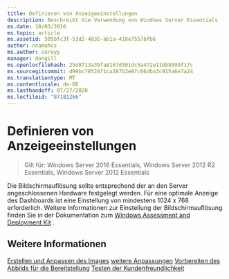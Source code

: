 ```yaml
---
title: Definieren von Anzeigeeinstellungen
description: Beschreibt die Verwendung von Windows Server Essentials
ms.date: 10/03/2016
ms.topic: article
ms.assetid: 505bfc3f-53d2-4835-ab1a-418e7557bfb6
author: nnamuhcs
ms.author: coreyp
manager: dongill
ms.openlocfilehash: 25d8713a39fa8167d301dc5a472e11bb8999f17c
ms.sourcegitcommit: d99bc78524f1ca287b3e8fc06dba3c915a6e7a24
ms.translationtype: MT
ms.contentlocale: de-DE
ms.lasthandoff: 07/27/2020
ms.locfileid: "87181266"
---
```

# <a name="define-display-settings"></a>Definieren von Anzeigeeinstellungen

>Gilt für: Windows Server 2016 Essentials, Windows Server 2012 R2 Essentials, Windows Server 2012 Essentials

Die Bildschirmauflösung sollte entsprechend der an den Server angeschlossenen Hardware festgelegt werden. Für eine optimale Anzeige des Dashboards ist eine Einstellung von mindestens 1024 x 768 erforderlich. Weitere Informationen zur Einstellung der Bildschirmauflösung finden Sie in der Dokumentation zum [Windows Assessment and Deployment Kit](https://go.microsoft.com/fwlink/?LinkId=248694) .

## <a name="see-also"></a>Weitere Informationen
 [Erstellen und Anpassen des Images](Creating-and-Customizing-the-Image.md) [weitere Anpassungen](Additional-Customizations.md) [Vorbereiten des Abbilds für die Bereitstellung](Preparing-the-Image-for-Deployment.md) [Testen der Kundenfreundlichkeit](Testing-the-Customer-Experience.md)